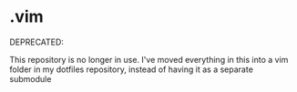 # .vim

DEPRECATED:

This repository is no longer in use. I've moved everything in this into a vim
folder in my dotfiles repository, instead of having it as a separate submodule
